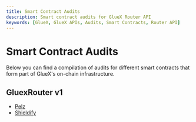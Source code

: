 ```yaml
---
title: Smart Contract Audits
description: Smart contract audits for GlueX Router API
keywords: [GlueX, GlueX APIs, Audits, Smart Contracts, Router API]
---
```


<head>
    <!-- Open graph -->
    <meta property="og:title" content="Router API - Smart Contract Audits | GlueX Protocol" />
    <meta property="og:description" content="Smart contract audits for GlueX Router API" />
    <!-- Twitter -->
    <meta name="twitter:title" content="Router API - Smart Contract Audits | GlueX Protocol" />
    <meta name="twitter:description" content="Smart contract audits for GlueX Router API" />
</head>

# Smart Contract Audits

Below you can find a compilation of audits for different smart contracts that form part of GlueX's on-chain
infrastructure.

## GluexRouter v1

- [Pelz](https://github.com/gluexprotocol/gluex-audits/blob/main/GlueX%20Router%20v1/GlueX%20Router%20v1%20-%20Pelz.pdf)
- [Shieldify](https://github.com/gluexprotocol/gluex-audits/blob/main/GlueX%20Router%20v1/GlueX%20%20Router%20v1%20-%20Shieldify.pdf)
